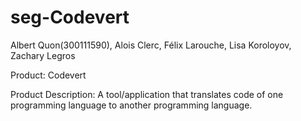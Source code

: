 # seg-Codevert

Albert Quon(300111590), Alois Clerc, Félix Larouche, Lisa Koroloyov, Zachary Legros

Product: Codevert

Product Description: A tool/application that translates code of one programming language to another programming language. 
